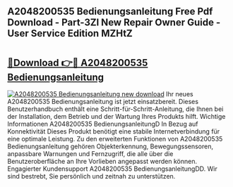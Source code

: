 ## A2048200535 Bedienungsanleitung Free Pdf Download - Part-3Zl New Repair Owner Guide - User Service Edition MZHtZ

# <h2><a href="http://df4mso.blite.top/?on=A2048200535+Bedienungsanleitung">🔗Download 👉🔴 A2048200535 Bedienungsanleitung</a></h2>

[![A2048200535 Bedienungsanleitung new download](https://i.imgur.com/lujVjoI.png)](http://df4mso.blite.top/?on=A2048200535+Bedienungsanleitung)
Ihr neues A2048200535 Bedienungsanleitung ist jetzt einsatzbereit. Dieses Benutzerhandbuch enthält eine Schritt-für-Schritt-Anleitung, die Ihnen bei der Installation, dem Betrieb und der Wartung Ihres Produkts hilft. Wichtige Informationen A2048200535 BedienungsanleitungD In Bezug auf Konnektivität Dieses Produkt benötigt eine stabile Internetverbindung für eine optimale Leistung. Zu den erweiterten Funktionen von A2048200535 Bedienungsanleitung gehören Objekterkennung, Bewegungssensoren, anpassbare Warnungen und Fernzugriff, die alle über die Benutzeroberfläche an Ihre Vorlieben angepasst werden können. Engagierter Kundensupport A2048200535 BedienungsanleitungDD. Wir sind bestrebt, Sie persönlich und zeitnah zu unterstützen.
